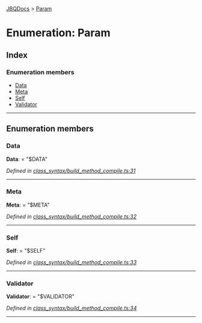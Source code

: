 [JBQDocs](../README.md) > [Param](../enums/param.md)

# Enumeration: Param

## Index

### Enumeration members

* [Data](param.md#data)
* [Meta](param.md#meta)
* [Self](param.md#self)
* [Validator](param.md#validator)

---

## Enumeration members

<a id="data"></a>

###  Data

**Data**:  = "$DATA"

*Defined in [class_syntax/build_method_compile.ts:31](https://github.com/krnik/vjs-validator/blob/557f235/src/class_syntax/build_method_compile.ts#L31)*

___
<a id="meta"></a>

###  Meta

**Meta**:  = "$META"

*Defined in [class_syntax/build_method_compile.ts:32](https://github.com/krnik/vjs-validator/blob/557f235/src/class_syntax/build_method_compile.ts#L32)*

___
<a id="self"></a>

###  Self

**Self**:  = "$SELF"

*Defined in [class_syntax/build_method_compile.ts:33](https://github.com/krnik/vjs-validator/blob/557f235/src/class_syntax/build_method_compile.ts#L33)*

___
<a id="validator"></a>

###  Validator

**Validator**:  = "$VALIDATOR"

*Defined in [class_syntax/build_method_compile.ts:34](https://github.com/krnik/vjs-validator/blob/557f235/src/class_syntax/build_method_compile.ts#L34)*

___

